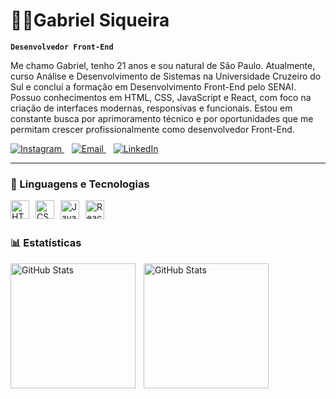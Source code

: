 # 👨‍💻Gabriel Siqueira

**`Desenvolvedor Front-End `**

Me chamo Gabriel, tenho 21 anos e sou natural de São Paulo. Atualmente, curso Análise e Desenvolvimento de Sistemas na Universidade Cruzeiro do Sul e concluí a formação em Desenvolvimento Front-End pelo SENAI. Possuo conhecimentos em HTML, CSS, JavaScript e React, com foco na criação de interfaces modernas, responsivas e funcionais. Estou em constante busca por aprimoramento técnico e por oportunidades que me permitam crescer profissionalmente como desenvolvedor Front-End.

<p align="left">
  <a href="https://www.instagram.com/siqueira__gabriel/" target="_blank">
    <img src="https://img.shields.io/badge/Instagram-%23E4405F.svg?style=for-the-badge&logo=instagram&logoColor=white" alt="Instagram" />
  </a>&nbsp;&nbsp;
  <a href="mailto:gabriel_ssiqueira@hotmail.com" target="_blank">
    <img src="https://img.shields.io/badge/Email-D14836.svg?style=for-the-badge&logo=gmail&logoColor=white" alt="Email" />
  </a>&nbsp;&nbsp;
  <a href="https://www.linkedin.com/in/devgabrielsiqueira/" target="_blank">
    <img src="https://img.shields.io/badge/LinkedIn-%230077B5.svg?style=for-the-badge&logo=linkedin&logoColor=white" alt="LinkedIn" />
  </a>
</p>

---
### 🤖 Linguagens e Tecnologias
<img 
  align="left" 
  alt="HTML"
  title="HTML" 
  width="30px" 
  style="margin-right: 10px;"   
  src="https://cdn.jsdelivr.net/gh/devicons/devicon@latest/icons/html5/html5-original.svg" />

<img 
  align="left" 
  alt="CSS"
  title="CSS" 
  width="30px" 
  style="margin-right: 10px;" 
  src="https://cdn.jsdelivr.net/gh/devicons/devicon@latest/icons/css3/css3-original.svg" />

<img 
  align="left" 
  alt="JavaScript"
  title="JavaScript" 
  width="30px" 
  style="margin-right: 10px;" 
  src="https://cdn.jsdelivr.net/gh/devicons/devicon@latest/icons/javascript/javascript-original.svg" />

<img
  align="left" 
  alt="React"
  title="React" 
  width="30px" 
  style="margin-right: 10px;" 
  src="https://cdn.jsdelivr.net/gh/devicons/devicon@latest/icons/react/react-original.svg" />


<br/>
<br/>

### 📊 Estatísticas

<p>
  <img 
    align="left" 
    alt="GitHub Stats" 
    height="200" 
    style="padding-right: 10px;" 
    src="https://github-readme-stats.vercel.app/api?username=DevGabrielSiqueira&show_icons=true&theme=tokyonight&include_all_commits=true&locale=pt-br" 
  />

<img 
      align="left" 
      alt="GitHub Stats" 
      height="200" 
      src="https://github-readme-stats.vercel.app/api/top-langs/?username=DevGabrielSiqueira&theme=tokyonight&layout=compact&custom_title=Tecnologias&langs_count=9" 
  />

</p>



          
          
          
          


          

